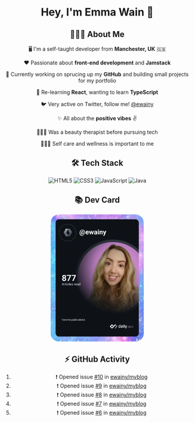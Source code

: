 <div align="center">
  
  # Hey, I'm Emma Wain 👋


## 👩🏼‍💻 About Me

🖥  I'm a self-taught developer from **Manchester, UK** 🇬🇧

❤️ Passionate about **front-end development** and **Jamstack**

💼 Currently working on sprucing up my **GitHub** and building small projects for my portfolio

🌱 Re-learning **React**, wanting to learn **TypeScript**

🐦 Very active on Twitter, follow me! [@ewainy](https://twitter.com/ewainy) 

✨ All about the **positive vibes** ✌️

💆🏼‍♀️ Was a beauty therapist before pursuing tech

🧘🏼‍♀️ Self care and wellness is important to me 

## 🛠 Tech Stack

<img alt="HTML5" src="https://img.shields.io/badge/html5-%23f4c5ff.svg?style=for-the-badge&logo=html5&logoColor=000000"/>
<img alt="CSS3" src="https://img.shields.io/badge/css3-%23cdc9ff.svg?style=for-the-badge&logo=css3&logoColor=000000"/>
<img alt="JavaScript" src="https://img.shields.io/badge/javascript-%23c7e2ff.svg?style=for-the-badge&logo=javascript&logoColor=000000"/>
<img alt="Java" src="https://img.shields.io/badge/java-%23c2fffb.svg?style=for-the-badge&logo=java&logoColor=000000"/>


## 📚 Dev Card
<a href="https://app.daily.dev/ewainy"><img src="https://github.com/ewainy/ewainy/blob/main/devcard.svg" width="250" alt="my dev card which shows a picture of me and shows articles read and favourite tech categories from the platform daily dev"/></a>


## ⚡ GitHub Activity

<!--START_SECTION:activity-->
1. ❗️ Opened issue [#10](https://github.com/ewainy/myblog/issues/10) in [ewainy/myblog](https://github.com/ewainy/myblog)
2. ❗️ Opened issue [#9](https://github.com/ewainy/myblog/issues/9) in [ewainy/myblog](https://github.com/ewainy/myblog)
3. ❗️ Opened issue [#8](https://github.com/ewainy/myblog/issues/8) in [ewainy/myblog](https://github.com/ewainy/myblog)
4. ❗️ Opened issue [#7](https://github.com/ewainy/myblog/issues/7) in [ewainy/myblog](https://github.com/ewainy/myblog)
5. ❗️ Opened issue [#6](https://github.com/ewainy/myblog/issues/6) in [ewainy/myblog](https://github.com/ewainy/myblog)
<!--END_SECTION:activity-->

  </div>
